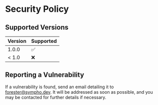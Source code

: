 # Security Policy

## Supported Versions

| Version | Supported          |
| ------- | ------------------ |
| 1.0.0   | :white_check_mark: |
| < 1.0   | :x:                |

## Reporting a Vulnerability

If a vulnerability is found, send an email detailing it to [forester@sympho.dev](mailto:forester@sympho.dev). It will be addressed as soon as possible, and you may be contacted for further details if necessary.

